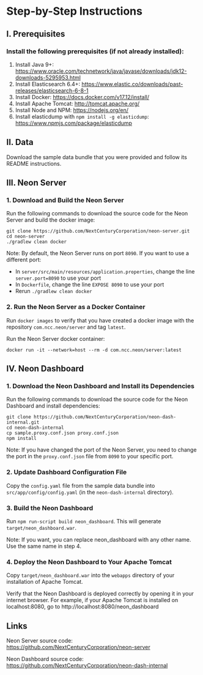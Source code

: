 # Step-by-Step Instructions

## I. Prerequisites

### Install the following prerequisites (if not already installed):

1. Install Java 9+: https://www.oracle.com/technetwork/java/javase/downloads/jdk12-downloads-5295953.html
2. Install Elasticsearch 6.4+: https://www.elastic.co/downloads/past-releases/elasticsearch-6-8-1
3. Install Docker: https://docs.docker.com/v17.12/install/
4. Install Apache Tomcat: http://tomcat.apache.org/
5. Install Node and NPM: https://nodejs.org/en/
6. Install elasticdump with `npm install -g elasticdump`: https://www.npmjs.com/package/elasticdump

## II. Data

Download the sample data bundle that you were provided and follow its README instructions.

## III. Neon Server

### 1. Download and Build the Neon Server

Run the following commands to download the source code for the Neon Server and build the docker image:

```
git clone https://github.com/NextCenturyCorporation/neon-server.git
cd neon-server
./gradlew clean docker
```

Note: By default, the Neon Server runs on port `8090`.  If you want to use a different port:

- In `server/src/main/resources/application.properties`, change the line `server.port=8090` to use your port
- In `Dockerfile`, change the line `EXPOSE 8090` to use your port
- Rerun `./gradlew clean docker`

### 2. Run the Neon Server as a Docker Container

Run `docker images` to verify that you have created a docker image with the repository `com.ncc.neon/server` and tag `latest`.

Run the Neon Server docker container:

```
docker run -it --network=host --rm -d com.ncc.neon/server:latest
```

## IV. Neon Dashboard

### 1. Download the Neon Dashboard and Install its Dependencies

Run the following commands to download the source code for the Neon Dashboard and install dependencies:

```
git clone https://github.com/NextCenturyCorporation/neon-dash-internal.git
cd neon-dash-internal
cp sample.proxy.conf.json proxy.conf.json
npm install
```

Note: If you have changed the port of the Neon Server, you need to change the port in the `proxy.conf.json` file from `8090` to your specific port.

### 2. Update Dashboard Configuration File

Copy the `config.yaml` file from the sample data bundle into `src/app/config/config.yaml` (in the `neon-dash-internal` directory).

### 3. Build the Neon Dashboard

Run `npm run-script build neon_dashboard`. This will generate `target/neon_dashboard.war`.

Note: If you want, you can replace neon_dashboard with any other name.  Use the same name in step 4.

### 4. Deploy the Neon Dashboard to Your Apache Tomcat

Copy `target/neon_dashboard.war` into the `webapps` directory of your installation of Apache Tomcat.

Verify that the Neon Dashboard is deployed correctly by opening it in your internet browser. For example, if your Apache Tomcat is installed on localhost:8080, go to http://localhost:8080/neon_dashboard

## Links

Neon Server source code: https://github.com/NextCenturyCorporation/neon-server

Neon Dashboard source code: https://github.com/NextCenturyCorporation/neon-dash-internal
